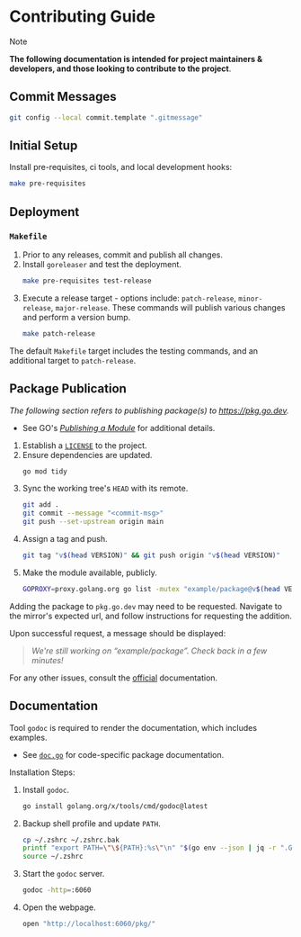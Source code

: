 # Contributing Guide

> [!NOTE]
> **The following documentation is intended for project maintainers & developers, and those looking to contribute to the project**.

## Commit Messages

```bash
git config --local commit.template ".gitmessage"
```

## Initial Setup

Install pre-requisites, ci tools, and local development hooks:

```bash
make pre-requisites
```

## Deployment

### `Makefile`

1. Prior to any releases, commit and publish all changes.
2. Install `goreleaser` and test the deployment.
    ```bash
    make pre-requisites test-release
    ```
3. Execute a release target - options include: `patch-release`, `minor-release`, `major-release`. These commands will publish various changes and perform a version bump.
    ```bash
    make patch-release
    ```

The default `Makefile` target includes the testing commands, and an additional target
to `patch-release`.

## Package Publication

_The following section refers to publishing package(s) to https://pkg.go.dev._

- See GO's [*Publishing a Module*](https://go.dev/doc/modules/publishing) for additional details.

1. Establish a [`LICENSE`](https://spdx.org/licenses/) to the project.
2. Ensure dependencies are updated.
    ```bash
    go mod tidy
    ```
3. Sync the working tree's `HEAD` with its remote.
    ```bash
    git add .
    git commit --message "<commit-msg>"
    git push --set-upstream origin main
    ```
4. Assign a tag and push.
    ```bash
    git tag "v$(head VERSION)" && git push origin "v$(head VERSION)"
    ```
5. Make the module available, publicly.
    ```bash
    GOPROXY=proxy.golang.org go list -mutex "example/package@v$(head VERSION)"
    ```

Adding the package to `pkg.go.dev` may need to be requested. Navigate to the mirror's expected url, and follow
instructions for requesting the addition.

Upon successful request, a message should be displayed:

> _We're still working on “example/package”. Check back in a few minutes!_

For any other issues, consult the [official](https://pkg.go.dev/about#adding-a-package) documentation.

## Documentation

Tool `godoc` is required to render the documentation, which includes examples.

- See [`doc.go`](./doc.go) for code-specific package documentation.

Installation Steps:

1. Install `godoc`.
    ```bash
    go install golang.org/x/tools/cmd/godoc@latest
    ```
1. Backup shell profile and update `PATH`.
    ```bash
    cp ~/.zshrc ~/.zshrc.bak
    printf "export PATH=\"\${PATH}:%s\"\n" "$(go env --json | jq -r ".GOPATH")/bin" >> ~/.zshrc
    source ~/.zshrc
    ```
1. Start the `godoc` server.
    ```bash
    godoc -http=:6060
    ```
1. Open the webpage.
    ```bash
    open "http://localhost:6060/pkg/"
    ```
